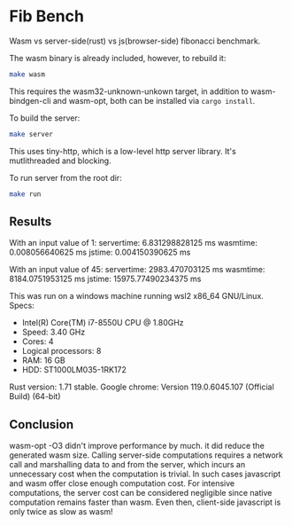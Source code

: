 # Fib Bench

Wasm vs server-side(rust) vs js(browser-side) fibonacci benchmark.

The wasm binary is already included, however, to rebuild it:
```bash
make wasm
```
This requires the wasm32-unknown-unkown target, in addition to wasm-bindgen-cli and wasm-opt, both can be installed via `cargo install`.

To build the server:
```bash
make server
```
This uses tiny-http, which is a low-level http server library. It's mutlithreaded and blocking.

To run server from the root dir:
```bash
make run
```

## Results
With an input value of 1:
servertime: 6.831298828125 ms
wasmtime: 0.008056640625 ms
jstime: 0.004150390625 ms

With an input value of 45:
servertime: 2983.470703125 ms
wasmtime: 8184.0751953125 ms
jstime: 15975.77490234375 ms

This was run on a windows machine running wsl2 x86_64 GNU/Linux.
Specs:
- Intel(R) Core(TM) i7-8550U CPU @ 1.80GHz
- Speed: 3.40 GHz
- Cores: 4
- Logical processors: 8
- RAM: 16 GB
- HDD: ST1000LM035-1RK172

Rust version: 1.71 stable.
Google chrome: Version 119.0.6045.107 (Official Build) (64-bit)

## Conclusion
wasm-opt -O3 didn't improve performance by much. it did reduce the generated wasm size. 
Calling server-side computations requires a network call and marshalling data to and from the server, which incurs an unnecessary cost when the computation is trivial. In such cases javascript and wasm offer close enough computation cost.
For intensive computations, the server cost can be considered negligible since native computation remains faster than wasm. Even then, client-side javascript is only twice as slow as wasm!
